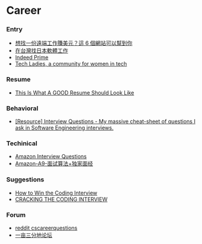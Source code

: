 # Career

### Entry
- [想找一份遠端工作賺美元？這 6 個網站可以幫到你][R1]
- [在台灣找日本軟體工作][R4]
- [Indeed Prime][R11]
- [Tech Ladies, a community for women in tech][R12]

### Resume
- [This Is What A GOOD Resume Should Look Like][R8]

### Behavioral
- [[Resource] Interview Questions - My massive cheat-sheet of questions I ask in Software Engineering interviews.][R6]

### Techinical
- [Amazon Interview Questions][R7]
- [Amazon-A9-面试算法+独家面经][R9]

### Suggestions
- [How to Win the Coding Interview][R3]
- [CRACKING THE CODING INTERVIEW][R5]

### Forum
- [reddit cscareerquestions][R2]
- [一亩三分地论坛][R10]

[R1]: https://www.inside.com.tw/2016/05/05/six-powerful-resources-for-finding-remote-work-opportunities
[R2]: https://www.reddit.com/r/cscareerquestions/
[R3]: https://blog.devmastery.com/how-to-win-the-coding-interview-71ae7102d685#.2k7rd77ci
[R4]: http://how-do-you-turn-this-on.blogspot.jp/2016/02/blog-post.html
[R5]: https://www.hackerrank.com/domains/tutorials/cracking-the-coding-interview
[R6]: https://www.reddit.com/r/cscareerquestions/comments/4ce2s3/resource_interview_questions_my_massive/
[R7]: https://www.careercup.com/page?pid=amazon-interview-questions
[R8]: https://careercup.com/resume
[R9]: http://www.meetqun.net/forum.php?mod=forumdisplay&fid=36&filter=typeid&typeid=183
[R10]: https://instant.1point3acres.com/career
[R11]: https://www.indeed.com/prime
[R12]: https://www.hiretechladies.com/join/?kid=KVV3Q
